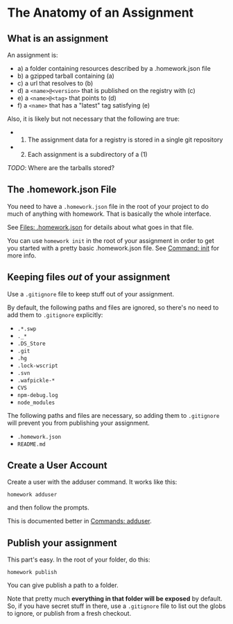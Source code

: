 The Anatomy of an Assignment
====================================

## What is an assignment

An assignment is:

* a) a folder containing resources described by a .homework.json file
* b) a gzipped tarball containing (a)
* c) a url that resolves to (b)
* d) a `<name>@<version>` that is published on the registry with (c)
* e) a `<name>@<tag>` that points to (d)
* f) a `<name>` that has a "latest" tag satisfying (e)

Also, it is likely but not necessary that the following are true:
* 1) The assignment data for a registry is stored in a single git repository
* 2) Each assignment is a subdirectory of a (1)

*TODO*: Where are the tarballs stored?

## The .homework.json File

You need to have a `.homework.json` file in the root of your project to do
much of anything with homework.  That is basically the whole interface.

See [Files: .homework.json](../files/homework.json.md) for details about what goes in that file.

You can use `homework init` in the root of your assignment in order to get you
started with a pretty basic .homework.json file.  See [Command: init](../commands/init.md) for
more info.

## Keeping files *out* of your assignment

Use a `.gitignore` file to keep stuff out of your assignment.

By default, the following paths and files are ignored, so there's no
need to add them to `.gitignore` explicitly:

* `.*.swp`
* `._*`
* `.DS_Store`
* `.git`
* `.hg`
* `.lock-wscript`
* `.svn`
* `.wafpickle-*`
* `CVS`
* `npm-debug.log`
* `node_modules`

The following paths and files are necessary, so adding them to `.gitignore`
will prevent you from publishing your assignment.

* `.homework.json`
* `README.md`

## Create a User Account

Create a user with the adduser command.  It works like this:

    homework adduser

and then follow the prompts.

This is documented better in [Commands: adduser](../commands/adduser.md).

## Publish your assignment

This part's easy.  In the root of your folder, do this:

    homework publish

You can give publish a path to a folder.

Note that pretty much **everything in that folder will be exposed**
by default.  So, if you have secret stuff in there, use a
`.gitignore` file to list out the globs to ignore, or publish
from a fresh checkout.
